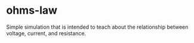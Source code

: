 ohms-law
========

Simple simulation that is intended to teach about the relationship between voltage, current, and resistance.
